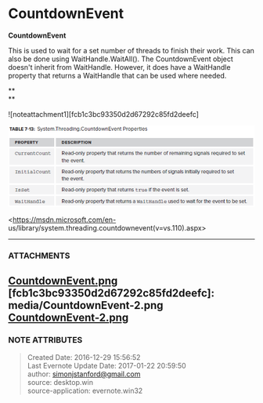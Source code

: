 # CountdownEvent

**CountdownEvent**

This is used to wait for a set number of threads to finish their work. This
can also be done using WaitHandle.WaitAll(). The CountdownEvent object doesn't
inherit from WaitHandle. However, it does have a WaitHandle property that
returns a WaitHandle that can be used where needed.

 **  
**

![noteattachment1][fcb1c3bc93350d2d67292c85fd2deefc]  

  

![noteattachment2][38ba5a902b7047c333b0c611810a6c0e]  

  

<https://msdn.microsoft.com/en-
us/library/system.threading.countdownevent(v=vs.110).aspx>

  


---
### ATTACHMENTS
[38ba5a902b7047c333b0c611810a6c0e]: media/CountdownEvent.png
[CountdownEvent.png](media/CountdownEvent.png)
[fcb1c3bc93350d2d67292c85fd2deefc]: media/CountdownEvent-2.png
[CountdownEvent-2.png](media/CountdownEvent-2.png)
---
### NOTE ATTRIBUTES
>Created Date: 2016-12-29 15:56:52  
>Last Evernote Update Date: 2017-01-22 20:59:50  
>author: simonjstanford@gmail.com  
>source: desktop.win  
>source-application: evernote.win32  